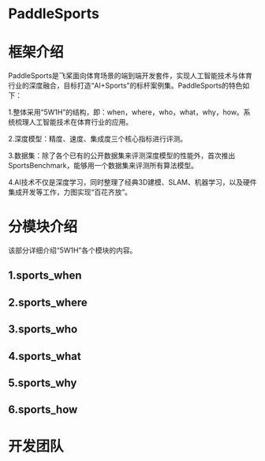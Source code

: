 # PaddleSports

# 框架介绍
PaddleSports是飞桨面向体育场景的端到端开发套件，实现人工智能技术与体育行业的深度融合，目标打造“AI+Sports”的标杆案例集。PaddleSports的特色如下：

1.整体采用“5W1H”的结构，即：when，where，who，what，why，how。系统梳理人工智能技术在体育行业的应用。

2.深度模型：精度、速度、集成度三个核心指标进行评测。

3.数据集：除了各个已有的公开数据集来评测深度模型的性能外，首次推出SportsBenchmark，能够用一个数据集来评测所有算法模型。

4.AI技术不仅是深度学习，同时整理了经典3D建模、SLAM、机器学习，以及硬件集成开发等工作，力图实现“百花齐放”。


# 分模块介绍
该部分详细介绍“5W1H”各个模块的内容。

## 1.sports_when

## 2.sports_where

## 3.sports_who

## 4.sports_what

## 5.sports_why

## 6.sports_how

# 开发团队
